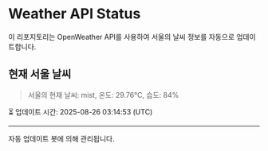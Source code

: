 
# Weather API Status

이 리포지토리는 OpenWeather API를 사용하여 서울의 날씨 정보를 자동으로 업데이트합니다.

## 현재 서울 날씨
> 서울의 현재 날씨: mist, 온도: 29.76°C, 습도: 84%

⏳ 업데이트 시간: 2025-08-26 03:14:53 (UTC)

---
자동 업데이트 봇에 의해 관리됩니다.
